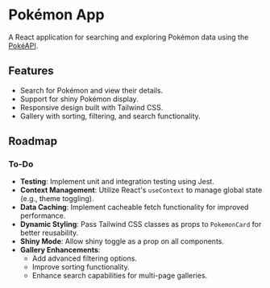# Pokémon App

A React application for searching and exploring Pokémon data using the [PokéAPI](https://pokeapi.co/).

## Features

- Search for Pokémon and view their details.
- Support for shiny Pokémon display.
- Responsive design built with Tailwind CSS.
- Gallery with sorting, filtering, and search functionality.

## Roadmap

### To-Do

- **Testing**: Implement unit and integration testing using Jest.
- **Context Management**: Utilize React's `useContext` to manage global state (e.g., theme toggling).
- **Data Caching**: Implement cacheable fetch functionality for improved performance.
- **Dynamic Styling**: Pass Tailwind CSS classes as props to `PokemonCard` for better reusability.
- **Shiny Mode**: Allow shiny toggle as a prop on all components.
- **Gallery Enhancements**:
  - Add advanced filtering options.
  - Improve sorting functionality.
  - Enhance search capabilities for multi-page galleries.
